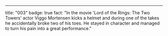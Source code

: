 ---

title: "003"
badge: true
fact: "In the movie 'Lord of the Rings: The Two Towers' actor Viggo Mortensen kicks a helmet and during one of the takes he accidentally broke two of his toes. He stayed in character and managed to turn his pain into a great performance."
